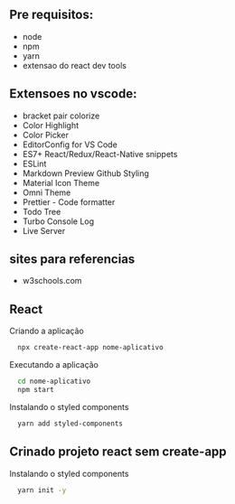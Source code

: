 ## Pre requisitos:
- node
- npm
- yarn
- extensao do react dev tools

## Extensoes no vscode:
- bracket pair colorize
- Color Highlight
- Color Picker
- EditorConfig for VS Code
- ES7+ React/Redux/React-Native snippets
- ESLint
- Markdown Preview Github Styling
- Material Icon Theme
- Omni Theme
- Prettier - Code formatter
- Todo Tree
- Turbo Console Log
- Live Server

## sites para referencias
- w3schools.com

## React

Criando a aplicação

```bash
  npx create-react-app nome-aplicativo
```

Executando a aplicação

```bash
  cd nome-aplicativo
  npm start
```

Instalando o styled components

```bash
  yarn add styled-components
```

## Crinado projeto react sem create-app
Instalando o styled components

```bash
  yarn init -y
```